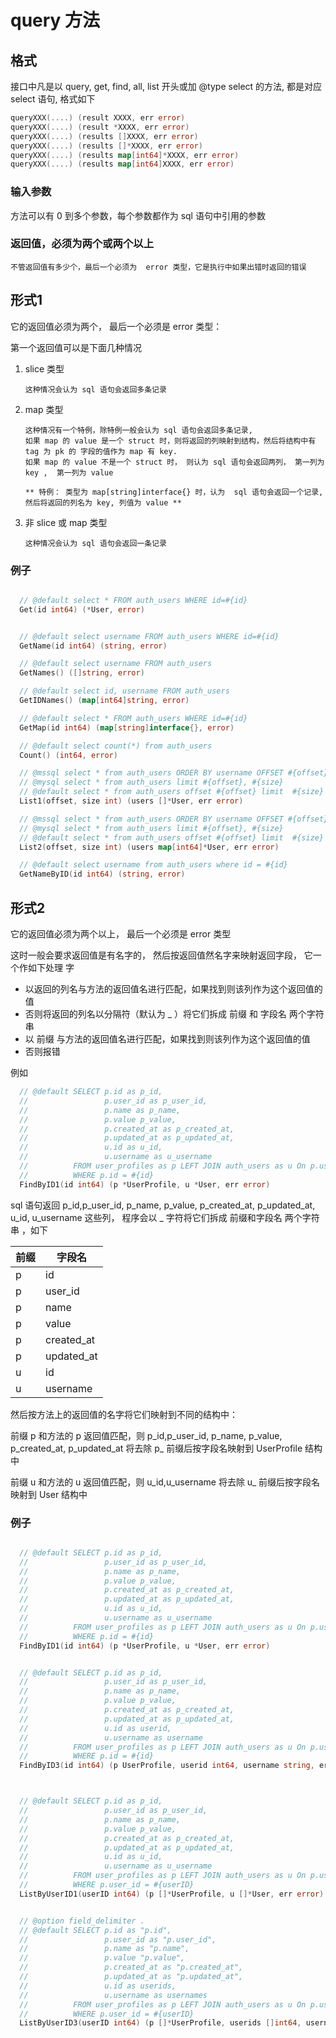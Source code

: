 # query 方法


## 格式

接口中凡是以  query, get, find, all, list 开头或加 @type select 的方法, 都是对应 select 语句, 格式如下

````go
queryXXX(....) (result XXXX, err error)
queryXXX(....) (result *XXXX, err error)
queryXXX(....) (results []XXXX, err error)
queryXXX(....) (results []*XXXX, err error)
queryXXX(....) (results map[int64]*XXXX, err error)
queryXXX(....) (results map[int64]XXXX, err error)
````



### 输入参数
   方法可以有 0 到多个参数，每个参数都作为 sql 语句中引用的参数

### 返回值，必须为两个或两个以上

    不管返回值有多少个，最后一个必须为  error 类型，它是执行中如果出错时返回的错误




## 形式1

它的返回值必须为两个， 最后一个必须是 error 类型：

第一个返回值可以是下面几种情况

 1. slice  类型

        这种情况会认为 sql 语句会返回多条记录

 2. map  类型

        这种情况有一个特例，除特例一般会认为 sql 语句会返回多条记录, 
        如果 map 的 value 是一个 struct 时，则将返回的列映射到结构，然后将结构中有 tag 为 pk 的 字段的值作为 map 有 key.
        如果 map 的 value 不是一个 struct 时， 则认为 sql 语句会返回两列， 第一列为 key ,  第一列为 value

        ** 特例： 类型为 map[string]interface{} 时，认为  sql 语句会返回一个记录, 然后将返回的列名为 key, 列值为 value **

 3. 非 slice 或 map 类型

        这种情况会认为 sql 语句会返回一条记录


### 例子


````go

  // @default select * FROM auth_users WHERE id=#{id}
  Get(id int64) (*User, error)


  // @default select username FROM auth_users WHERE id=#{id}
  GetName(id int64) (string, error)

  // @default select username FROM auth_users
  GetNames() ([]string, error)

  // @default select id, username FROM auth_users
  GetIDNames() (map[int64]string, error)

  // @default select * FROM auth_users WHERE id=#{id}
  GetMap(id int64) (map[string]interface{}, error)

  // @default select count(*) from auth_users
  Count() (int64, error)

  // @mssql select * from auth_users ORDER BY username OFFSET #{offset} ROWS FETCH NEXT #{size}  ROWS ONLY
  // @mysql select * from auth_users limit #{offset}, #{size}
  // @default select * from auth_users offset #{offset} limit  #{size}
  List1(offset, size int) (users []*User, err error)

  // @mssql select * from auth_users ORDER BY username OFFSET #{offset} ROWS FETCH NEXT #{size}  ROWS ONLY
  // @mysql select * from auth_users limit #{offset}, #{size}
  // @default select * from auth_users offset #{offset} limit  #{size}
  List2(offset, size int) (users map[int64]*User, err error)

  // @default select username from auth_users where id = #{id}
  GetNameByID(id int64) (string, error)
````



## 形式2


它的返回值必须为两个以上， 最后一个必须是 error 类型

这时一般会要求返回值是有名字的， 然后按返回值然名字来映射返回字段， 它一个作如下处理
字

* 以返回的列名与方法的返回值名进行匹配，如果找到则该列作为这个返回值的值
* 否则将返回的列名以分隔符（默认为 _ ）将它们拆成 前缀 和 字段名 两个字符串
* 以 前缀 与方法的返回值名进行匹配，如果找到则该列作为这个返回值的值
* 否则报错

例如

````go
  // @default SELECT p.id as p_id,
  //                 p.user_id as p_user_id,
  //                 p.name as p_name,
  //                 p.value p_value,
  //                 p.created_at as p_created_at,
  //                 p.updated_at as p_updated_at,
  //                 u.id as u_id,
  //                 u.username as u_username
  //          FROM user_profiles as p LEFT JOIN auth_users as u On p.user_id = u.id
  //          WHERE p.id = #{id}
  FindByID1(id int64) (p *UserProfile, u *User, err error)
````

 sql 语句返回  p_id,p_user_id, p_name, p_value, p_created_at, p_updated_at, u_id, u_username 这些列， 
 程序会以 _ 字符将它们拆成 前缀和字段名 两个字符串 ，如下

  前缀 | 字段名
  ---- | ------
   p | id
   p | user_id
   p | name
   p | value
   p | created_at
   p | updated_at
   u | id
   u | username

  然后按方法上的返回值的名字将它们映射到不同的结构中：

  前缀 p 和方法的 p 返回值匹配，则 p_id,p_user_id, p_name, p_value, p_created_at, p_updated_at 将去除 p_ 前缀后按字段名映射到 UserProfile 结构中

  前缀 u 和方法的 u 返回值匹配，则 u_id,u_username 将去除 u_ 前缀后按字段名映射到 User 结构中






### 例子

````go

  // @default SELECT p.id as p_id,
  //                 p.user_id as p_user_id,
  //                 p.name as p_name,
  //                 p.value p_value,
  //                 p.created_at as p_created_at,
  //                 p.updated_at as p_updated_at,
  //                 u.id as u_id,
  //                 u.username as u_username
  //          FROM user_profiles as p LEFT JOIN auth_users as u On p.user_id = u.id
  //          WHERE p.id = #{id}
  FindByID1(id int64) (p *UserProfile, u *User, err error)


  // @default SELECT p.id as p_id,
  //                 p.user_id as p_user_id,
  //                 p.name as p_name,
  //                 p.value p_value,
  //                 p.created_at as p_created_at,
  //                 p.updated_at as p_updated_at,
  //                 u.id as userid,
  //                 u.username as username
  //          FROM user_profiles as p LEFT JOIN auth_users as u On p.user_id = u.id
  //          WHERE p.id = #{id}
  FindByID3(id int64) (p UserProfile, userid int64, username string, err error)



  // @default SELECT p.id as p_id,
  //                 p.user_id as p_user_id,
  //                 p.name as p_name,
  //                 p.value p_value,
  //                 p.created_at as p_created_at,
  //                 p.updated_at as p_updated_at,
  //                 u.id as u_id,
  //                 u.username as u_username
  //          FROM user_profiles as p LEFT JOIN auth_users as u On p.user_id = u.id
  //          WHERE p.user_id = #{userID}
  ListByUserID1(userID int64) (p []*UserProfile, u []*User, err error)


  // @option field_delimiter .
  // @default SELECT p.id as "p.id",
  //                 p.user_id as "p.user_id",
  //                 p.name as "p.name",
  //                 p.value "p.value",
  //                 p.created_at as "p.created_at",
  //                 p.updated_at as "p.updated_at",
  //                 u.id as userids,
  //                 u.username as usernames
  //          FROM user_profiles as p LEFT JOIN auth_users as u On p.user_id = u.id
  //          WHERE p.user_id = #{userID}
  ListByUserID3(userID int64) (p []*UserProfile, userids []int64, usernames []string, err error)

````